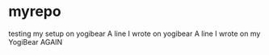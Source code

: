 # myrepo
testing my setup on yogibear
A line I wrote on yogibear
A line I wrote on my YogiBear AGAIN
